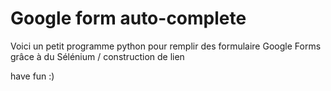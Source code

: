 # Google form auto-complete
Voici un petit programme python pour remplir des formulaire Google Forms grâce à du Sélénium / construction de lien

have fun :)
